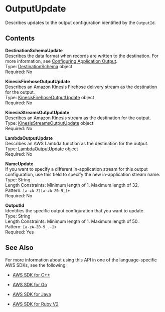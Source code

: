 # OutputUpdate<a name="API_OutputUpdate"></a>

 Describes updates to the output configuration identified by the `OutputId`\. 

## Contents<a name="API_OutputUpdate_Contents"></a>

 **DestinationSchemaUpdate**   
Describes the data format when records are written to the destination\. For more information, see [Configuring Application Output](http://docs.aws.amazon.com/kinesisanalytics/latest/dev/how-it-works-output.html)\.  
Type: [DestinationSchema](API_DestinationSchema.md) object  
Required: No

 **KinesisFirehoseOutputUpdate**   
Describes an Amazon Kinesis Firehose delivery stream as the destination for the output\.  
Type: [KinesisFirehoseOutputUpdate](API_KinesisFirehoseOutputUpdate.md) object  
Required: No

 **KinesisStreamsOutputUpdate**   
Describes an Amazon Kinesis stream as the destination for the output\.  
Type: [KinesisStreamsOutputUpdate](API_KinesisStreamsOutputUpdate.md) object  
Required: No

 **LambdaOutputUpdate**   
Describes an AWS Lambda function as the destination for the output\.  
Type: [LambdaOutputUpdate](API_LambdaOutputUpdate.md) object  
Required: No

 **NameUpdate**   
If you want to specify a different in\-application stream for this output configuration, use this field to specify the new in\-application stream name\.  
Type: String  
Length Constraints: Minimum length of 1\. Maximum length of 32\.  
Pattern: `[a-zA-Z][a-zA-Z0-9_]+`   
Required: No

 **OutputId**   
Identifies the specific output configuration that you want to update\.  
Type: String  
Length Constraints: Minimum length of 1\. Maximum length of 50\.  
Pattern: `[a-zA-Z0-9_.-]+`   
Required: Yes

## See Also<a name="API_OutputUpdate_SeeAlso"></a>

For more information about using this API in one of the language\-specific AWS SDKs, see the following:

+  [AWS SDK for C\+\+](http://docs.aws.amazon.com/goto/SdkForCpp/kinesisanalytics-2015-08-14/OutputUpdate) 

+  [AWS SDK for Go](http://docs.aws.amazon.com/goto/SdkForGoV1/kinesisanalytics-2015-08-14/OutputUpdate) 

+  [AWS SDK for Java](http://docs.aws.amazon.com/goto/SdkForJava/kinesisanalytics-2015-08-14/OutputUpdate) 

+  [AWS SDK for Ruby V2](http://docs.aws.amazon.com/goto/SdkForRubyV2/kinesisanalytics-2015-08-14/OutputUpdate) 